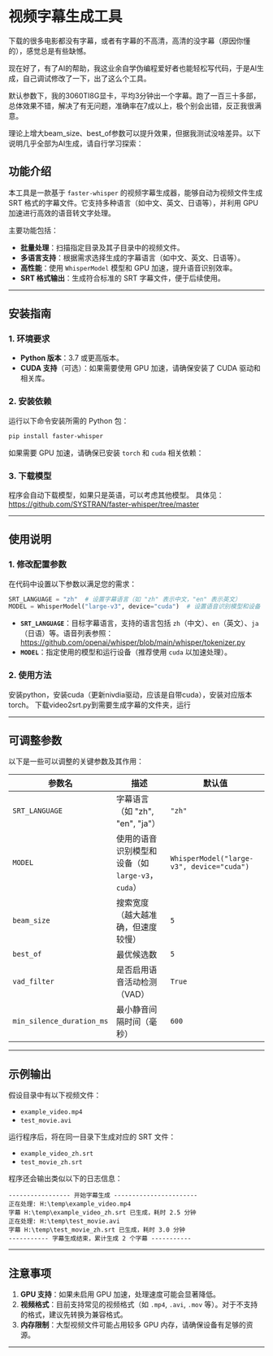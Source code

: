 # 视频字幕生成工具

下载的很多电影都没有字幕，或者有字幕的不高清，高清的没字幕（原因你懂的），感觉总是有些缺憾。

现在好了，有了AI的帮助，我这业余自学伪编程爱好者也能轻松写代码，于是AI生成，自己调试修改了一下，出了这么个工具。

默认参数下，我的3060TI8G显卡，平均3分钟出一个字幕。跑了一百三十多部，总体效果不错，解决了有无问题，准确率在7成以上，极个别会出错，反正我很满意。

理论上增大beam_size、best_of参数可以提升效果，但据我测试没啥差异。以下说明几乎全部为AI生成，请自行学习探索：

## 功能介绍

本工具是一款基于 `faster-whisper` 的视频字幕生成器，能够自动为视频文件生成 SRT 格式的字幕文件。它支持多种语言（如中文、英文、日语等），并利用 GPU 加速进行高效的语音转文字处理。

主要功能包括：
- **批量处理**：扫描指定目录及其子目录中的视频文件。
- **多语言支持**：根据需求选择生成的字幕语言（如中文、英文、日语等）。
- **高性能**：使用 `WhisperModel` 模型和 GPU 加速，提升语音识别效率。
- **SRT 格式输出**：生成符合标准的 SRT 字幕文件，便于后续使用。

---

## 安装指南

### 1. 环境要求
- **Python 版本**：3.7 或更高版本。
- **CUDA 支持**（可选）：如果需要使用 GPU 加速，请确保安装了 CUDA 驱动和相关库。

### 2. 安装依赖
运行以下命令安装所需的 Python 包：

```bash
pip install faster-whisper
```

如果需要 GPU 加速，请确保已安装 `torch` 和 `cuda` 相关依赖：


### 3. 下载模型
程序会自动下载模型，如果只是英语，可以考虑其他模型。
具体见：https://github.com/SYSTRAN/faster-whisper/tree/master

---

## 使用说明

### 1. 修改配置参数
在代码中设置以下参数以满足您的需求：

```python
SRT_LANGUAGE = "zh"  # 设置字幕语言（如 "zh" 表示中文，"en" 表示英文）
MODEL = WhisperModel("large-v3", device="cuda")  # 设置语音识别模型和设备（如 "cuda" 或 "cpu"）
```

- **`SRT_LANGUAGE`**：目标字幕语言，支持的语言包括 `zh`（中文）、`en`（英文）、`ja`（日语）等。语音列表参照：https://github.com/openai/whisper/blob/main/whisper/tokenizer.py
- **`MODEL`**：指定使用的模型和运行设备（推荐使用 `cuda` 以加速处理）。

### 2. 使用方法
安装python，安装cuda（更新nivdia驱动，应该是自带cuda），安装对应版本torch。
下载video2srt.py到需要生成字幕的文件夹，运行

---

## 可调整参数

以下是一些可以调整的关键参数及其作用：

| 参数名 | 描述 | 默认值 |
|--------|------|--------|
| `SRT_LANGUAGE` | 字幕语言（如 "zh", "en", "ja"） | `"zh"` |
| `MODEL` | 使用的语音识别模型和设备（如 `large-v3`，`cuda`） | `WhisperModel("large-v3", device="cuda")` |
| `beam_size` | 搜索宽度（越大越准确，但速度较慢） | `5` |
| `best_of` | 最优候选数 | `5` |
| `vad_filter` | 是否启用语音活动检测（VAD） | `True` |
| `min_silence_duration_ms` | 最小静音间隔时间（毫秒） | `600` |

---

## 示例输出

假设目录中有以下视频文件：
- `example_video.mp4`
- `test_movie.avi`

运行程序后，将在同一目录下生成对应的 SRT 文件：
- `example_video_zh.srt`
- `test_movie_zh.srt`

程序还会输出类似以下的日志信息：

```
----------------- 开始字幕生成 -----------------------
正在处理: H:\temp\example_video.mp4
字幕 H:\temp\example_video_zh.srt 已生成，耗时 2.5 分钟
正在处理: H:\temp\test_movie.avi
字幕 H:\temp\test_movie_zh.srt 已生成，耗时 3.0 分钟
----------- 字幕生成结束，累计生成 2 个字幕 -----------
```

---

## 注意事项

1. **GPU 支持**：如果未启用 GPU 加速，处理速度可能会显著降低。
2. **视频格式**：目前支持常见的视频格式（如 `.mp4`, `.avi`, `.mov` 等）。对于不支持的格式，建议先转换为兼容格式。
3. **内存限制**：大型视频文件可能占用较多 GPU 内存，请确保设备有足够的资源。

---
